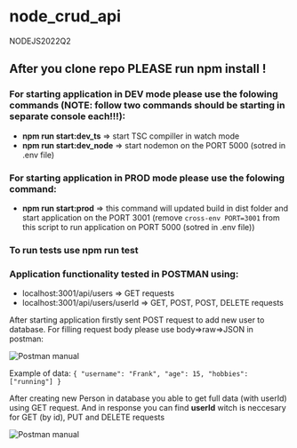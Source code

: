 # node_crud_api

NODEJS2022Q2

## After you clone repo PLEASE run **npm install** !

### For starting application in DEV mode please use the folowing commands (NOTE: follow two commands should be starting in separate console each!!!):

- **npm run start:dev_ts** => start TSC compiller in watch mode
- **npm run start:dev_node** => start nodemon on the PORT 5000 (sotred in .env file)

### For starting application in PROD mode please use the folowing command:
- **npm run start:prod** => this command will updated build in dist folder and start application on the PORT 3001 (remove `cross-env PORT=3001` from this script to run application on PORT 5000 (sotred in .env file))

### To run tests use **npm run test**

### Application functionality tested in POSTMAN using:
- localhost:3001/api/users => GET requests
- localhost:3001/api/users/userId => GET, POST, POST, DELETE requests

After starting application firstly sent POST request to add new user to database. For filling request body please use body=>raw=>JSON in postman:

![Postman manual](https://user-images.githubusercontent.com/33061150/174450377-ef4b57e6-b701-4b86-a8f4-54a91fef665c.png "Postman manual")

Example of data: 
`{
    "username": "Frank",
    "age": 15,
    "hobbies": ["running"]
}`

After creating new Person in database you able to get full data (with userId) using GET request. And in response you can find **userId** witch is neccesary for GET (by id), PUT and DELETE requests

![Postman manual](https://user-images.githubusercontent.com/33061150/174450628-071dc5e3-f58a-41c1-9579-b8c1cb257437.png "Postman manual")
